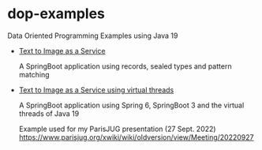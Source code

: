 # dop-examples
Data Oriented Programming Examples using Java 19

- [Text to Image as a Service](text-to-image-as-a-service/README.md)

  A SpringBoot application using records, sealed types and pattern matching

- [Text to Image as a Service using virtual threads](text-to-image-as-a-service-virtual-thread/README.md)

  A SpringBoot application using Spring 6, SpringBoot 3 and the virtual threads of Java 19


  Example used for my ParisJUG presentation (27 Sept. 2022)
  https://www.parisjug.org/xwiki/wiki/oldversion/view/Meeting/20220927

  

